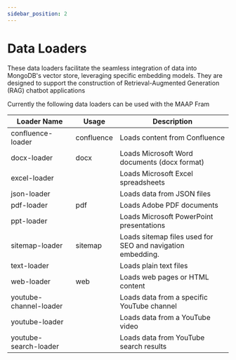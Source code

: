 ```yaml
---
sidebar_position: 2
---
```


# Data Loaders

These data loaders facilitate the seamless integration of data into MongoDB's vector store, leveraging specific embedding models. They are designed to support the construction of Retrieval-Augmented Generation (RAG) chatbot applications

Currently the following data loaders can be used with the MAAP Fram

| Loader Name            | Usage         | Description                                             |
|------------------------|---------------|---------------------------------------------------------|
| confluence-loader      | confluence    | Loads content from Confluence |
| docx-loader            | docx          | Loads Microsoft Word documents (docx format) |
| excel-loader           |               | Loads Microsoft Excel spreadsheets |
| json-loader            |               | Loads data from JSON files |
| pdf-loader             | pdf           | Loads Adobe PDF documents |
| ppt-loader             |               | Loads Microsoft PowerPoint presentations |
| sitemap-loader         | sitemap       | Loads sitemap files used for SEO and navigation embedding. |
| text-loader            |               | Loads plain text files |
| web-loader             | web           | Loads web pages or HTML content |
| youtube-channel-loader |               | Loads data from a specific YouTube channel |
| youtube-loader         |               | Loads data from a YouTube video |
| youtube-search-loader  |               | Loads data from YouTube search results |

